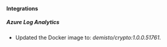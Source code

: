 #### Integrations
##### Azure Log Analytics
- Updated the Docker image to: *demisto/crypto:1.0.0.51761*.
